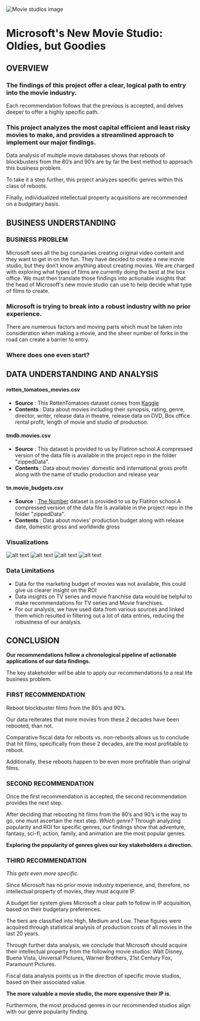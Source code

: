 

![Movie studios image](https://support.musicgateway.com/wp-content/uploads/2021/07/best-movie-studios-ever-1.png)


# Microsoft's New Movie Studio: Oldies, but Goodies


## OVERVIEW



### **The findings of this project offer a clear, logical path to entry into the movie industry.**

Each recommendation follows that the previous is accepted, and delves deeper to offer a highly specific path. 



### **This project analyzes the most capital efficient and least risky movies to make, and provides a streamlined approach to implement our major findings.**

Data analysis of multiple movie databases shows that reboots of blockbusters from the 80’s and 90’s are by far the best method to approach this business problem. 

To take it a step further, this project analyzes specific genres within this class of reboots. 

Finally, individualized intellectual property acquisitions are recommended on a budgetary basis. 



## BUSINESS UNDERSTANDING

### **BUSINESS PROBLEM**

Microsoft sees all the big companies creating original video content and they want to get in on the fun. They have decided to create a new movie studio, but they don’t know anything about creating movies. We are charged with exploring what types of films are currently doing the best at the box office. We must then translate those findings into actionable insights that the head of Microsoft's new movie studio can use to help decide what type of films to create.


### **Microsoft is trying to break into a robust industry with no prior experience.**

There are numerous factors and moving parts which must be taken into consideration when making a movie, and the sheer number of forks in the road can create a barrier to entry. 

### **Where does one even start?** 



## DATA UNDERSTANDING AND ANALYSIS


#### **rotten_tomatoes_movies.csv**
* **Source** : This RottenTomatoes dataset comes from [Kaggle](https://www.kaggle.com/stefanoleone992/rotten-tomatoes-movies-and-critic-reviews-dataset?select=rotten_tomatoes_critic_reviews.csv)
* **Contents** : Data about movies including their synopsis, rating, genre, director, writer, release data in theatre, release data on DVD, Box office rental profit, length of movie and studio of production.
#### **tmdb.movies.csv**
* **Source** : This dataset is provided to us by Flatiron school.A compressed version of the data file is available in the project repo in the folder "zippedData".
* **Contents** : Data about movies' domestic and international gross profit along with the name of studio production and release year
#### **tn.movie_budgets.csv**
* **Source** : [The Number](https://www.the-numbers.com/) dataset is provided to us by Flatiron school.A compressed version of the data file is available in the project repo in the folder "zippedData".
* **Contents** : Data about movies' production budget along with release date, domestic gross and worldwide gross

### Visualizations
![alt text](https://github.com/hanis-z/HAM-project1/blob/main/Images/Reboots.png?raw=true)
![alt text](https://github.com/hanis-z/HAM-project1/blob/main/Images/Reboot_decades.png?raw=true)
![alt text](https://github.com/hanis-z/HAM-project1/blob/main/Images/genre.png?raw=true)
![alt text](https://github.com/hanis-z/HAM-project1/blob/main/Images/studio%20(1).jpeg?raw=true)

### Data Limitations
* Data for the marketing budget of movies was not available, this could give us clearer insight on the ROI
* Data insights on TV series and movie franchise data would be helpful to make recommendations for TV series and Movie franchises.
* For our analysis, we have used data from various sources and linked them which resulted in filtering out a lot of data entries, reducing the robustness of our analysis. 

## CONCLUSION

**Our recommendations follow a chronological pipeline of actionable applications of our data findings.** 

The key stakeholder will be able to apply our recommendations to a real life business problem. 


### FIRST RECOMMENDATION

Reboot blockbuster films from the 80’s and 90’s. 

Our data reiterates that more movies from these 2 decades have been rebooted, than not. 

Comparative fiscal data for reboots vs. non-reboots allows us to conclude that hit films, specifically from these 2 decades, are the most profitable to reboot. 

Additionally, these reboots happen to be even more profitable than original films. 


### SECOND RECOMMENDATION

Once the first recommendation is accepted, the second recommendation provides the next step. 

After deciding that rebooting hit films from the 80’s and 90’s is the way to go, one must ascertain the next step. *Which genre?*
Through analyzing popularity and ROI for specific genres, our findings show that adventure, fantasy, sci-fi, action, family, and animation are the most popular genres. 

**Exploring the popularity of genres gives our key stakeholders a direction.**


### THIRD RECOMMENDATION

*This gets even more specific.* 

Since Microsoft has no prior movie industry experience, and, therefore, no intellectual property of movies, they must acquire IP. 

A budget tier system gives Microsoft a clear path to follow in IP acquisition, based on their budgetary preferences. 
 
The tiers are classified into High, Medium and Low. These figures were acquired through statistical analysis of production costs of all movies in the last 20 years.

Through further data analysis, we conclude that Microsoft should acquire their intellectual property from the following movie studios:
Walt Disney, Buena Vista, Universal Pictures, Warner Brothers, 21st Century Fox, Paramount Pictures.

Fiscal data analysis points us in the direction of specific movie studios, based on their associated value. 

**The more valuable a movie studio, the more expensive their IP is.**

Furthermore, the most produced genres in our recommended studios align with our genre popularity finding. 




